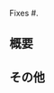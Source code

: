 Fixes #.

<!--

- `close`
- `closes`
- `closed`
- `fix`
- `fixes`
- `fixed`
- `resolve`
- `resolves`
- `resolved`

'close', 'fix', 'resolve' の現在形・三人称単数現在形・過去形の後に #issue番号 と続けることで、
指定したissueとの関連付けおよびmerge時の自動closeが行われるようになります。
詳しくは下記リンクを参照してください。

https://help.github.com/articles/closing-issues-using-keywords/
-->


## 概要

## その他

<!-- Todoや補足事項など、Pull Requestの内容以外に追記しておきたいことはここに書きます。 -->
